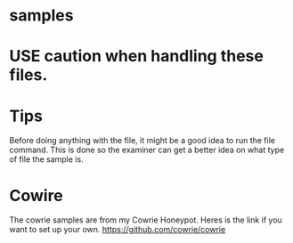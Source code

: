 # samples

# USE caution when handling these files.


# Tips
Before doing anything with the file, it might be a good idea to run the file command. This is done so the examiner can get a better idea on what type of file the sample is.


# Cowire
The cowrie samples are from my Cowrie Honeypot. Heres is the link if you want to set up your own.
https://github.com/cowrie/cowrie
